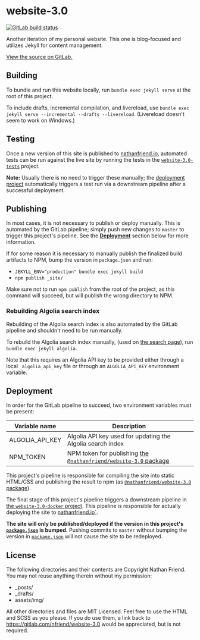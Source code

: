 # website-3.0

<a href="https://gitlab.com/nfriend/website-3.0/pipelines/latest"
  target="_blank"><img
  src="https://gitlab.com/nfriend/website-3.0/badges/master/pipeline.svg"
  alt="GitLab build status"></a>

Another iteration of my personal website. This one is blog-focused and utilizes
Jekyll for content management.

[View the source on GitLab.](https://gitlab.com/nfriend/website-3.0)

## Building

To bundle and run this website locally, run `bundle exec jekyll serve` at the
root of this project.

To include drafts, incremental compilation, and livereload, use `bundle exec jekyll serve --incremental --drafts --livereload`. (Livereload doesn't seem to
work on Windows.)

## Testing

Once a new version of this site is published to
[nathanfriend.io](https://nathanfriend.io), automated tests can be run against
the live site by running the tests in the
[`website-3.0-tests`](https://gitlab.com/nfriend/website-3.0-tests) project.

**Note:** Usually there is no need to trigger these manually; the [deployment
project](https://gitlab.com/nfriend/website-3.0-docker) automatically triggers a
test run via a downstream pipeline after a successful deployment.

## Publishing

In most cases, it is not necessary to publish or deploy manually. This is
automated by the GitLab pipeline; simply push new changes to `master` to trigger
this project's pipeline. See the [**Deployment**](#deployment) section below for
more information.

If for some reason it is necessary to manually publish the finalized build
artifacts to NPM, bump the version in `package.json` and run:

-   `JEKYLL_ENV="production" bundle exec jekyll build`
-   `npm publish _site/`

Make sure not to run `npm publish` from the root of the project, as this command
will succeed, but will publish the wrong directory to NPM.

### Rebuilding Algolia search index

Rebuilding of the Algolia search index is also automated by the GitLab pipeline
and shouldn't need to be run manually.

To rebuild the Algolia search index manually, (used on [the search
page](https://nathanfriend.io/search)), run `bundle exec jekyll algolia`.

Note that this requires an Algolia API key to be provided either through a local
`_algolia_api_key` file or through an `ALGOLIA_API_KEY` environment variable.

## Deployment

In order for the GitLab pipeline to succeed, two environment variables must be
present:

| Variable name   | Description                                                                                                                 |
| --------------- | --------------------------------------------------------------------------------------------------------------------------- |
| ALGOLIA_API_KEY | Algolia API key used for updating the Algolia search index                                                                  |
| NPM_TOKEN       | NPM token for publishing [the `@nathanfriend/website-3.0` package](https://www.npmjs.com/package/@nathanfriend/website-3.0) |

This project's pipeline is responsible for compiling the site into static
HTML/CSS and publishing the result to npm (as [`@nathanfriend/website-3.0`
package](https://www.npmjs.com/package/@nathanfriend/website-3.0)).

The final stage of this project's pipeline triggers a downstream pipeline in
[the `website-3.0-docker`
project](https://gitlab.com/nfriend/website-3.0-docker). This pipeline is
responsible for actually deploying the site to
[nathanfriend.io`](https://nathanfriend.io).

**The site will only be published/deployed if the version in this project's
[`package.json`](./package.json) is bumped.** Pushing commits to `master`
without bumping the version in [`package.json`](./package.json) will not cause
the site to be redeployed.

## License

The following directories and their contents are Copyright Nathan Friend. You
may not reuse anything therein without my permission:

-   \_posts/
-   \_drafts/
-   assets/img/

All other directories and files are MIT Licensed. Feel free to use the HTML and
SCSS as you please. If you do use them, a link back to
https://gitlab.com/nfriend/website-3.0 would be appreciated, but is not
required.
